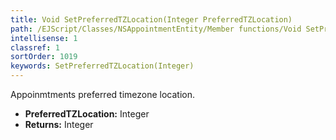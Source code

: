 ```yaml
---
title: Void SetPreferredTZLocation(Integer PreferredTZLocation)
path: /EJScript/Classes/NSAppointmentEntity/Member functions/Void SetPreferredTZLocation(Integer p_0)
intellisense: 1
classref: 1
sortOrder: 1019
keywords: SetPreferredTZLocation(Integer)
---
```



Appoinmtments preferred timezone location.



* **PreferredTZLocation:** Integer
* **Returns:** Integer


